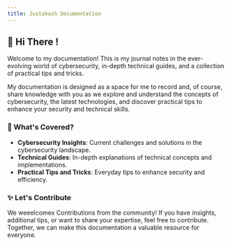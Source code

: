 ```yaml
---
title: Justakazh Documentation
---
```


## 👋 Hi There !

Welcome to my documentation! This is my journal notes in the ever-evolving world of cybersecurity, in-depth technical guides, and a collection of practical tips and tricks. 

My documentation is designed as a space for me to record and, of course, share knowledge with you as we explore and understand the concepts of cybersecurity, the latest technologies, and discover practical tips to enhance your security and technical skills.

### 📙 What's Covered? 

- **Cybersecurity Insights**: Current challenges and solutions in the cybersecurity landscape.
- **Technical Guides**: In-depth explanations of technical concepts and implementations.
- **Practical Tips and Tricks**: Everyday tips to enhance security and efficiency.


### ✨ Let's Contribute

We weeelcomex Contributions from the community! If you have insights, additional tips, or want to share your expertise, feel free to contribute. Together, we can make this documentation a valuable resource for everyone.

